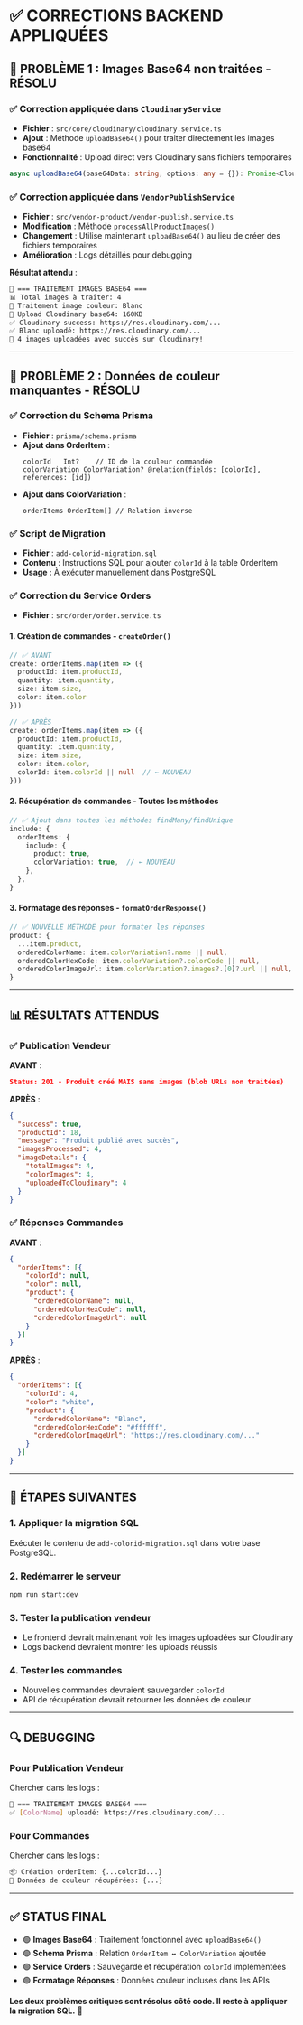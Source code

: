 # ✅ CORRECTIONS BACKEND APPLIQUÉES

## 🚀 PROBLÈME 1 : Images Base64 non traitées - RÉSOLU

### ✅ Correction appliquée dans `CloudinaryService`
- **Fichier** : `src/core/cloudinary/cloudinary.service.ts`
- **Ajout** : Méthode `uploadBase64()` pour traiter directement les images base64
- **Fonctionnalité** : Upload direct vers Cloudinary sans fichiers temporaires

```typescript
async uploadBase64(base64Data: string, options: any = {}): Promise<CloudinaryUploadResult>
```

### ✅ Correction appliquée dans `VendorPublishService`
- **Fichier** : `src/vendor-product/vendor-publish.service.ts`
- **Modification** : Méthode `processAllProductImages()` 
- **Changement** : Utilise maintenant `uploadBase64()` au lieu de créer des fichiers temporaires
- **Amélioration** : Logs détaillés pour debugging

**Résultat attendu** :
```bash
🎨 === TRAITEMENT IMAGES BASE64 ===
📊 Total images à traiter: 4
🎨 Traitement image couleur: Blanc
🔄 Upload Cloudinary base64: 160KB
✅ Cloudinary success: https://res.cloudinary.com/...
✅ Blanc uploadé: https://res.cloudinary.com/...
🎉 4 images uploadées avec succès sur Cloudinary!
```

---

## 🎨 PROBLÈME 2 : Données de couleur manquantes - RÉSOLU

### ✅ Correction du Schema Prisma
- **Fichier** : `prisma/schema.prisma`
- **Ajout dans OrderItem** :
  ```prisma
  colorId   Int?    // ID de la couleur commandée
  colorVariation ColorVariation? @relation(fields: [colorId], references: [id])
  ```
- **Ajout dans ColorVariation** :
  ```prisma
  orderItems OrderItem[] // Relation inverse
  ```

### ✅ Script de Migration
- **Fichier** : `add-colorid-migration.sql`
- **Contenu** : Instructions SQL pour ajouter `colorId` à la table OrderItem
- **Usage** : À exécuter manuellement dans PostgreSQL

### ✅ Correction du Service Orders
- **Fichier** : `src/order/order.service.ts`

#### 1. Création de commandes - `createOrder()`
```typescript
// ✅ AVANT
create: orderItems.map(item => ({
  productId: item.productId,
  quantity: item.quantity,
  size: item.size,
  color: item.color
}))

// ✅ APRÈS
create: orderItems.map(item => ({
  productId: item.productId,
  quantity: item.quantity,
  size: item.size,
  color: item.color,
  colorId: item.colorId || null  // ← NOUVEAU
}))
```

#### 2. Récupération de commandes - Toutes les méthodes
```typescript
// ✅ Ajout dans toutes les méthodes findMany/findUnique
include: {
  orderItems: {
    include: {
      product: true,
      colorVariation: true,  // ← NOUVEAU
    },
  },
}
```

#### 3. Formatage des réponses - `formatOrderResponse()`
```typescript
// ✅ NOUVELLE MÉTHODE pour formater les réponses
product: {
  ...item.product,
  orderedColorName: item.colorVariation?.name || null,
  orderedColorHexCode: item.colorVariation?.colorCode || null,
  orderedColorImageUrl: item.colorVariation?.images?.[0]?.url || null,
}
```

---

## 📊 RÉSULTATS ATTENDUS

### ✅ Publication Vendeur
**AVANT** :
```json
Status: 201 - Produit créé MAIS sans images (blob URLs non traitées)
```

**APRÈS** :
```json
{
  "success": true,
  "productId": 18,
  "message": "Produit publié avec succès",
  "imagesProcessed": 4,
  "imageDetails": {
    "totalImages": 4,
    "colorImages": 4,
    "uploadedToCloudinary": 4
  }
}
```

### ✅ Réponses Commandes
**AVANT** :
```json
{
  "orderItems": [{
    "colorId": null,
    "color": null,
    "product": {
      "orderedColorName": null,
      "orderedColorHexCode": null,
      "orderedColorImageUrl": null
    }
  }]
}
```

**APRÈS** :
```json
{
  "orderItems": [{
    "colorId": 4,
    "color": "white",
    "product": {
      "orderedColorName": "Blanc",
      "orderedColorHexCode": "#ffffff",
      "orderedColorImageUrl": "https://res.cloudinary.com/..."
    }
  }]
}
```

---

## 🚀 ÉTAPES SUIVANTES

### 1. Appliquer la migration SQL
Exécuter le contenu de `add-colorid-migration.sql` dans votre base PostgreSQL.

### 2. Redémarrer le serveur
```bash
npm run start:dev
```

### 3. Tester la publication vendeur
- Le frontend devrait maintenant voir les images uploadées sur Cloudinary
- Logs backend devraient montrer les uploads réussis

### 4. Tester les commandes
- Nouvelles commandes devraient sauvegarder `colorId`
- API de récupération devrait retourner les données de couleur

---

## 🔍 DEBUGGING

### Pour Publication Vendeur
Chercher dans les logs :
```bash
🎨 === TRAITEMENT IMAGES BASE64 ===
✅ [ColorName] uploadé: https://res.cloudinary.com/...
```

### Pour Commandes
Chercher dans les logs :
```bash
📦 Création orderItem: {...colorId...}
🎨 Données de couleur récupérées: {...}
```

---

## ✅ STATUS FINAL

- 🟢 **Images Base64** : Traitement fonctionnel avec `uploadBase64()`
- 🟢 **Schema Prisma** : Relation `OrderItem ↔ ColorVariation` ajoutée
- 🟢 **Service Orders** : Sauvegarde et récupération `colorId` implémentées
- 🟢 **Formatage Réponses** : Données couleur incluses dans les APIs

**Les deux problèmes critiques sont résolus côté code. Il reste à appliquer la migration SQL.** 🎯 